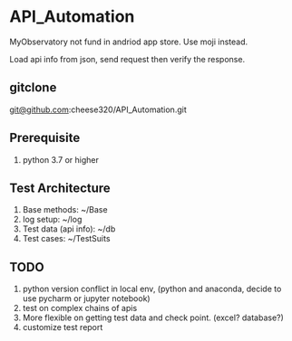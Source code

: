 # API_Automation



MyObservatory not fund in andriod app store. Use moji instead.

Load api info from json, send request then verify the response.



## gitclone

git@github.com:cheese320/API_Automation.git



## Prerequisite

1. python 3.7 or higher



## Test Architecture

1. Base methods: ~/Base
2. log setup: ~/log
3. Test data (api info): ~/db
4. Test cases: ~/TestSuits





## TODO

1. python version conflict in local env, (python and anaconda, decide to use pycharm or jupyter notebook)
2. test on complex chains of apis
3. More flexible on getting test data and check point. (excel? database?)
4. customize test report

